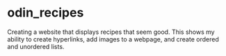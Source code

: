 # odin_recipes
Creating a website that displays recipes that seem good.
This shows my ability to create hyperlinks, add images to a webpage, and create ordered and unordered lists.
